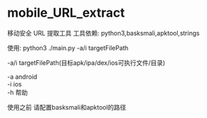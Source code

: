 # mobile_URL_extract
移动安全 URL 提取工具 
工具依赖:
python3,basksmali,apktool,strings

使用:
python3 ./main.py -a/i targetFilePath

-a/i targetFilePath(目标apk/ipa/dex/ios可执行文件/目录)

-a android  
-i ios   
-h 帮助


使用之前 请配置basksmali和apktool的路径


